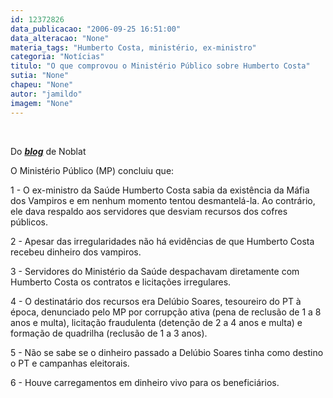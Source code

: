 ```yaml
---
id: 12372826
data_publicacao: "2006-09-25 16:51:00"
data_alteracao: "None"
materia_tags: "Humberto Costa, ministério, ex-ministro"
categoria: "Notícias"
titulo: "O que comprovou o Ministério Público sobre Humberto Costa"
sutia: "None"
chapeu: "None"
autor: "jamildo"
imagem: "None"
---
```

<p>&nbsp;<br /></p>

<p>Do <strong><em><a href="#" target="_blank" rel="noopener noreferrer">blog</a></em></strong> de Noblat</p>

<p>O Minist&eacute;rio P&uacute;blico (MP) concluiu que:</p>

<p>1 - O ex-ministro da Sa&uacute;de Humberto Costa sabia da exist&ecirc;ncia da M&aacute;fia dos Vampiros e em nenhum momento tentou desmantel&aacute;-la. Ao contr&aacute;rio, ele dava respaldo aos servidores que desviam recursos dos cofres p&uacute;blicos.</p>

<p>2 - Apesar das irregularidades n&atilde;o h&aacute; evid&ecirc;ncias de que Humberto Costa recebeu dinheiro dos vampiros.</p>

<p>3 - Servidores do Minist&eacute;rio da Sa&uacute;de despachavam diretamente com Humberto Costa os contratos e licita&ccedil;&otilde;es irregulares.</p>

<p>4 - O destinat&aacute;rio dos recursos era Del&uacute;bio Soares, tesoureiro do PT &agrave; &eacute;poca, denunciado pelo MP por corrup&ccedil;&atilde;o ativa (pena de reclus&atilde;o de 1 a 8 anos e multa), licita&ccedil;&atilde;o fraudulenta (deten&ccedil;&atilde;o de 2 a 4 anos e multa) e forma&ccedil;&atilde;o de quadrilha (reclus&atilde;o de 1 a 3 anos).</p>

<p>5 - N&atilde;o se sabe se o dinheiro passado a Del&uacute;bio Soares tinha como destino o PT e campanhas eleitorais.</p>

<p>6 - Houve carregamentos em dinheiro vivo para os benefici&aacute;rios.</p>
